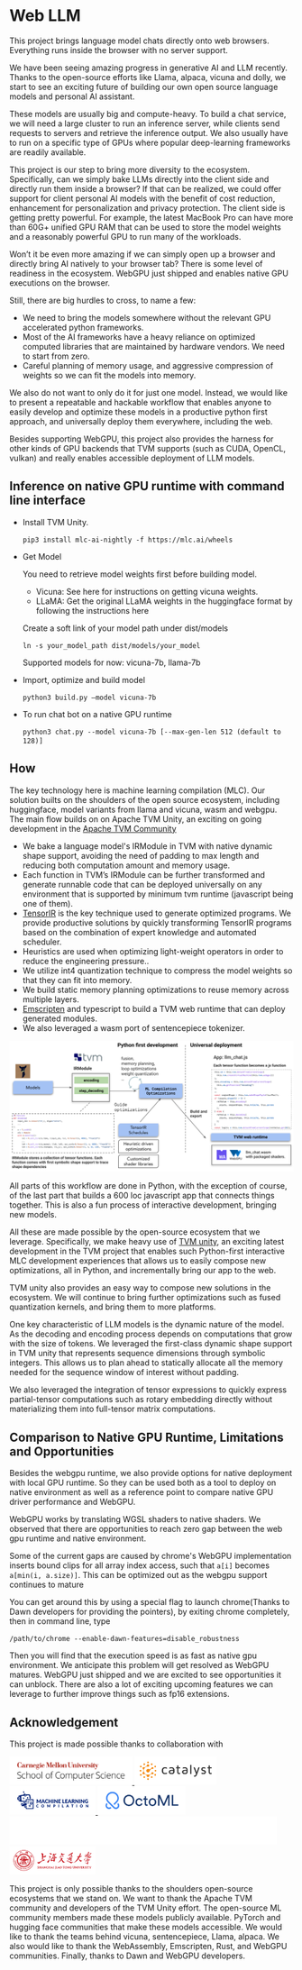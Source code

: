 # Web LLM

This project brings language model chats directly onto web browsers. Everything runs inside the browser with no server support.  

<screen shot>

We have been seeing amazing progress in generative AI and LLM recently. Thanks to the open-source efforts like Llama, alpaca, vicuna and dolly, we start to see an exciting future of building our own open source language models and personal AI assistant.

These models are usually big and compute-heavy. To build a chat service, we will need a large cluster to run an inference server, while clients send requests to servers and retrieve the inference output. We also usually have to run on a specific type of GPUs where popular deep-learning frameworks are readily available.

This project is our step to bring more diversity to the ecosystem. Specifically, can we simply bake LLMs directly into the client side and directly run them inside a browser? If that can be realized, we could offer support for client personal AI models with the benefit of cost reduction, enhancement for personalization and privacy protection. The client side is getting pretty powerful. For example, the latest MacBook Pro can have more than 60G+ unified GPU RAM that can be used to store the model weights and a reasonably powerful GPU to run many of the workloads.

Won’t it be even more amazing if we can simply open up a browser and directly bring AI natively to your browser tab? There is some level of readiness in the ecosystem. WebGPU just shipped and enables native GPU executions on the browser.

Still, there are big hurdles to cross, to name a few:

- We need to bring the models somewhere without the relevant GPU accelerated python frameworks.
- Most of the AI frameworks have a heavy reliance on optimized computed libraries that are maintained by hardware vendors. We need to start from zero.
- Careful planning of memory usage, and aggressive compression of weights so we can fit the models into memory. 

We also do not want to only do it for just one model. Instead, we would like to present a repeatable and hackable workflow that enables anyone to easily develop and optimize these models in a productive python first approach, and universally deploy them everywhere, including the web. 

Besides supporting WebGPU, this project also provides the harness for other kinds of GPU backends that TVM supports (such as CUDA, OpenCL, vulkan) and really enables accessible deployment of LLM models.

## Inference on native GPU runtime with command line interface

- Install TVM Unity. 

  ```
  pip3 install mlc-ai-nightly -f https://mlc.ai/wheels
  ```

- Get Model

  You need to retrieve model weights first before building model.

  - Vicuna: See here  for instructions on getting vicuna weights.
  - LLaMA: Get the original LLaMA weights in the huggingface format by following the instructions here

  Create a soft link of your model path under dist/models

  ```
  ln -s your_model_path dist/models/your_model
  ```

  Supported models for now: vicuna-7b, llama-7b

- Import, optimize and build model

  ```
  python3 build.py —model vicuna-7b
  ```

- To run chat bot on a native GPU runtime 

  ```
  python3 chat.py --model vicuna-7b [--max-gen-len 512 (default to 128)]
  ```



## How 

The key technology here is machine learning compilation (MLC). Our solution builts on the shoulders of the open source ecosystem, including huggingface, model variants from llama and vicuna, wasm and webgpu. The main flow builds on on Apache TVM Unity, an exciting on going development in the [Apache TVM Community](https://tvm.apache.org/) 

- We bake a language model's IRModule in TVM with native dynamic shape support, avoiding the need of padding to max length and reducing both computation amount and memory usage.
- Each function in TVM’s IRModule can be further transformed and generate runnable code that can be deployed universally on any environment that is supported by minimum tvm runtime (javascript being one of them).
- [TensorIR](https://arxiv.org/abs/2207.04296) is the key technique used to generate optimized programs. We provide productive solutions by quickly transforming TensorIR programs based on the combination of expert knowledge and automated scheduler.
- Heuristics are used when optimizing light-weight operators in order to reduce the engineering pressure..
- We utilize int4 quantization technique to compress the model weights so that they can fit into memory.
- We build static memory planning optimizations to reuse memory across multiple layers.
- [Emscripten](https://emscripten.org/) and typescript to build a TVM web runtime that can deploy generated modules.
- We also leveraged a wasm port of sentencepiece tokenizer.

<img src="site/img/fig/web-llm.svg" alt="web-llm" />


All parts of this workflow are done in Python, with the exception of course, of the last part that builds a 600 loc javascript app that connects things together. This is also a fun process of interactive development, bringing new models.

All these are made possible by the open-source ecosystem that we leverage. Specifically, we make heavy use of [TVM unity](https://discuss.tvm.apache.org/t/establish-tvm-unity-connection-a-technical-strategy/13344), an exciting latest development in the TVM project that enables such Python-first interactive MLC development experiences that allows us to easily compose new optimizations, all in Python, and incrementally bring our app to the web. 

TVM unity also provides an easy way to compose new solutions in the ecosystem. We will continue to bring further optimizations such as fused quantization kernels, and bring them to more platforms.

One key characteristic of LLM models is the dynamic nature of the model. As the decoding and encoding process depends on computations that grow with the size of tokens. We leveraged the first-class dynamic shape support in TVM unity that represents sequence dimensions through symbolic integers. This allows us to plan ahead to statically allocate all the memory needed for the sequence window of interest without padding.

We also leveraged the integration of tensor expressions to quickly express partial-tensor computations such as rotary embedding directly without materializing them into full-tensor matrix computations.


## Comparison to Native GPU Runtime, Limitations and Opportunities

Besides the webgpu runtime, we also provide options for native deployment with local GPU runtime. So they can be used both as a tool to deploy on native environment as well as a reference point to compare native GPU driver performance and WebGPU.

WebGPU works by translating WGSL shaders to native shaders. We observed that there are opportunities to reach zero gap  between  the web gpu runtime and native environment.

Some of the current gaps are caused by chrome's WebGPU implementation inserts bound clips for all array index access, such that `a[i]` becomes `a[min(i, a.size)]`. This can be optimized out as the webgpu support continues to mature

You can get around this by using a special flag to launch chrome(Thanks to Dawn developers for providing the pointers), by exiting chrome completely, then in command line, type
```
/path/to/chrome --enable-dawn-features=disable_robustness
```
Then you will find that the execution speed is as fast as native gpu environment. We anticipate this problem will get resolved as WebGPU matures. WebGPU just shipped and we are excited to see opportunities it can unblock. There are also a lot of exciting upcoming features we can leverage to further improve things such as fp16 extensions.


## Acknowledgement
This project is made possible thanks to collaboration with 

<a href="https://www.scs.cmu.edu">
<img src="site/img/logo/cmuscs.png" alt="CMU School of Computer Science" height="50"/>
</a>
<a href="https://catalyst.cs.cmu.edu">
<img src="site/img/logo/catalyst.svg" alt="Catalyst" height="50"/>
</a>
<a href="https://mlc.ai">
<img src="site/img/logo/mlc-logo-with-text-landscape.svg" alt="MLC" height="50"/>
</a>
<a href="https://octoml.ai">
<img src="site/img/logo/octoml.png" alt="OctoML" height="50"/>
</a>
<a href="https://www.cs.washington.edu/">
<img src="site/img/logo/uw.svg" alt="UW" height="50"/>
</a>
<a href="https://en.sjtu.edu.cn/">
<img src="site/img/logo/sjtu.png" alt="SJTU" height="50"/>
</a>

This project is only possible thanks to the shoulders open-source ecosystems that we stand on. We want to thank the Apache TVM community and developers of the TVM Unity effort. The open-source ML community members made these models publicly available. PyTorch and hugging face communities that make these models accessible. We would like to thank the teams behind vicuna, sentencepiece, Llama, alpaca. We also would like to thank the WebAssembly, Emscripten, Rust, and WebGPU communities. Finally, thanks to Dawn and WebGPU developers.
